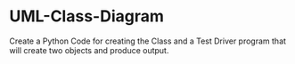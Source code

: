 # UML-Class-Diagram
Create a Python Code for creating the Class and a Test Driver program that will create two objects and produce output.

